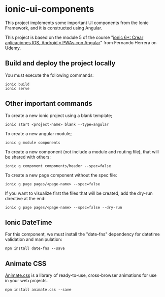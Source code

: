 # ionic-ui-components
This project implements some important UI components from the Ionic Framework, and it is constructed using Angular.

This project is based on the module 5 of the course "[ionic 6+: Crear aplicaciones IOS, Android y PWAs con Angular](https://www.udemy.com/course/ionic-ios-android-pwa-appstore-playstore-push/)" from Fernando Herrera on Udemy.

## Build and deploy the project locally
You must execute the following commands:
```
ionic build
ionic serve
```

## Other important commands
To create a new ionic project using a blank template;
```
ionic start <project-name> blank --type=angular
```
To create a new angular module;
```
ionic g module components
```
To create a new component (not include a module and routing file), that will be shared with others:
```
ionic g component components/header --spec=false
```
To create a new page component without the spec file:
```
ionic g page pages/<page-name> --spec=false
```
If you want to visualize first the files that will be created, add the dry-run directive at the end:
```
ionic g page pages/<page-name> --spec=false --dry-run
```

## Ionic DateTime
For this component, we must install the "date-fns" dependency for datetime validation and manipulation:
```
npm install date-fns --save
```

## Animate CSS
[Animate.css](https://animate.style/) is a library of ready-to-use, cross-browser animations for use in your web projects.
```
npm install animate.css --save
```
